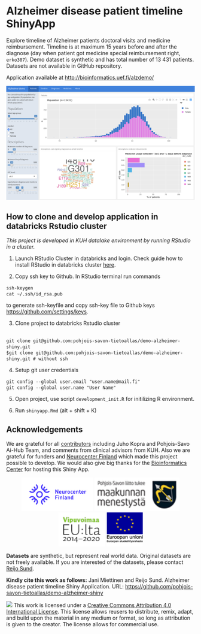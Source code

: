 # Alzheimer disease patient timeline ShinyApp 

Explore timeline of Alzheimer patients doctoral visits and medicine reimbursement. Timeline is at maximum 15 years before and after the diagnose (day when patient got medicine special reimbursement right, `erko307`). Demo dataset is synthetic and has total number of 13 431 patients. Datasets are not available in GitHub repository.

Application available at <http://bioinformatics.uef.fi/alzdemo/>

![](img/shinyapp.png)


## How to clone and develop application in databricks Rstudio cluster

*This project is developed in KUH datalake environment by running RStudio in a cluster.*

1. Launch RStudio Cluster in databricks and login. Check guide how to install RStudio in databricks cluster [here](https://docs.databricks.com/spark/latest/sparkr/rstudio.html).

2. Copy ssh key to Github. In RStudio terminal run commands

```
ssh-keygen
cat ~/.ssh/id_rsa.pub
```

to generate ssh-keyfile and copy ssh-key file to Github keys <https://github.com/settings/keys>.


3. Clone project to databricks Rstudio cluster

```

git clone git@github.com:pohjois-savon-tietoallas/demo-alzheimer-shiny.git
$git clone git@github.com:pohjois-savon-tietoallas/demo-alzheimer-shiny.git # without ssh
```

4. Setup git user credentials

```
git config --global user.email "user.name@mail.fi"
git config --global user.name "User Name"
```

5. Open project, use script `development_init.R` for initilizing R environment. 

6. Run `shinyapp.Rmd` (alt + shift + K) 


## Acknowledgements

We are grateful for all [contributors](https://github.com/pohjois-savon-tietoallas/demo-alzheimer-shiny/graphs/contributors/) including Juho Kopra and Pohjois-Savo Ai-Hub Team, and comments from clinical advisors from KUH. Also we are grateful for funders and [Neurocenter Finland](https://neurocenterfinland.fi/) which made this project possible to develop. We would also give big thanks for the [Bioinformatics Center](https://bioinformatics.uef.fi/) for hosting this Shiny App.

<p align="center">
  <img src="./img/neurocenter_small.jpg" height="90" title="hover text">
  <img src="./img/image002.png" height="90" title="hover text">
  <img src="./img/image003.png" height="90" title="hover text">
  <img src="./img/image004.png" height="90" title="hover text">
</p>

**Datasets** are synthetic, but represent real world data. Original datasets are not freely available. If you are interested of the datasets, please contact [Reijo Sund](mailto:reijo.sund@uef.fi).</br>

**Kindly cite this work as follows:** Jani Miettinen and Reijo Sund. Alzheimer disease patient timeline Shiny Application. URL: <https://github.com/pohjois-savon-tietoallas/demo-alzheimer-shiny> </br>


![](https://i.creativecommons.org/l/by/4.0/88x31.png) This work is licensed under a [Creative Commons Attribution 4.0 International License](https://creativecommons.org/licenses/by/4.0/). This license allows reusers to distribute, remix, adapt, and build upon the material in any medium or format, so long as attribution is given to the creator. The license allows for commercial use.</br>
